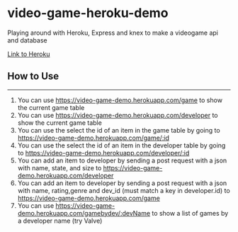 # video-game-heroku-demo
Playing around with Heroku, Express and knex to make a videogame api and database

[Link to Heroku](https://video-game-demo.herokuapp.com/)

## How to Use
---
1. You can use https://video-game-demo.herokuapp.com/game to show the current game table
1. You can use https://video-game-demo.herokuapp.com/developer to show the current game table
1. You can use the select the id of an item in the game table by going to https://video-game-demo.herokuapp.com/game/:id
1. You can use the select the id of an item in the developer table by going to https://video-game-demo.herokuapp.com/developer/:id
1. You can add an item to developer by sending a post request with a json with name, state, and size to https://video-game-demo.herokuapp.com/developer
1. You can add an item to developer by sending a post request with a json with name, rating,genre and dev_id (must match a key in developer.id) to https://video-game-demo.herokuapp.com/game
1. You can use https://video-game-demo.herokuapp.com/gamebydev/:devName to show a list of games by a developer name (try Valve)
